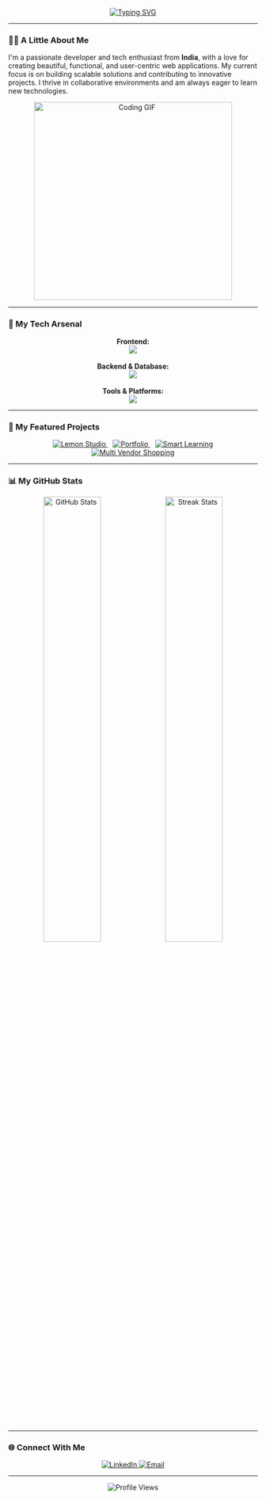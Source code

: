 <div align="center">

[![Typing SVG](https://readme-typing-svg.demolab.com?font=Fira+Code&pause=1000&color=007ACC&width=500&lines=Hi%2C+I'm+Ashirwad+Sharma+👋;FullStack+Developer;AI%2FML+Enthusiast;GSAP+Web+Animator)](https://git.io/typing-svg)

</div>

---

### 👨‍💻 A Little About Me

I'm a passionate developer and tech enthusiast from **India**, with a love for creating beautiful, functional, and user-centric web applications. My current focus is on building scalable solutions and contributing to innovative projects. I thrive in collaborative environments and am always eager to learn new technologies.

<p align="center">
  <img src="https://media.giphy.com/media/iIqmM5tTjmpOB9mpbn/giphy.gif" alt="Coding GIF" width="400"/>
</p>

---

### 🚀 My Tech Arsenal

<p align="center">
  <strong>Frontend:</strong><br>
  <a href="https://skillicons.dev">
    <img src="https://skillicons.dev/icons?i=react,nextjs,js,ts,tailwind,html,css" />
  </a>
  <br><br>
  <strong>Backend & Database:</strong><br>
  <a href="https://skillicons.dev">
    <img src="https://skillicons.dev/icons?i=nodejs,express,python,mongodb,postgres" />
  </a>
  <br><br>
  <strong>Tools & Platforms:</strong><br>
  <a href="https://skillicons.dev">
    <img src="https://skillicons.dev/icons?i=git,github,vscode,figma,docker,vercel" />
  </a>
</p>

---

### 🌟 My Featured Projects

<div align="center">
  <a href="https://lemonstudio.vercel.app/" style="margin: 5px;">
    <img src="https://img.shields.io/badge/Lemon_Studio-🍋-black?style=for-the-badge&logo=vercel" alt="Lemon Studio"/>
  </a>
  <a href="https://ashirwad-sharma-portfolio.vercel.app/" style="margin: 5px;">
    <img src="https://img.shields.io/badge/My_Portfolio-🌐-blue?style=for-the-badge&logo=vercel" alt="Portfolio"/>
  </a>
  <a href="https://smart-learning-taupe.vercel.app/" style="margin: 5px;">
    <img src="https://img.shields.io/badge/Smart_Learning-🧠-orange?style=for-the-badge&logo=vercel" alt="Smart Learning"/>
  </a>
  <a href="https://drappi.in/" style="margin: 5px;">
    <img src="https://img.shields.io/badge/Multi_Vendor_Shopping-🛒-green?style=for-the-badge&logo=shopify" alt="Multi Vendor Shopping"/>
  </a>
</div>

---

### 📊 My GitHub Stats

<div align="center">
  <img src="https://github-readme-stats.vercel.app/api?username=Geeky-ash&show_icons=true&theme=tokyonight&hide_border=true&include_all_commits=true&count_private=true" alt="GitHub Stats" width="48%"/>
  <img src="https://github-readme-streak-stats.herokuapp.com/?user=Geeky-ash&theme=tokyonight&hide_border=true" alt="Streak Stats" width="48%" />
</div>

---

### 🌐 Connect With Me

<p align="center">
  <a href="https://www.linkedin.com/in/your-linkedin-profile/">
    <img src="https://img.shields.io/badge/LinkedIn-0077B5?style=for-the-badge&logo=linkedin&logoColor=white" alt="LinkedIn" />
  </a>
  <a href="mailto:youremail@gmail.com">
    <img src="https://img.shields.io/badge/Gmail-D14836?style=for-the-badge&logo=gmail&logoColor=white" alt="Email" />
  </a>
</p>

---

<div align="center">
  <img src="https://komarev.com/ghpvc/?username=Geeky-ash&label=Views&color=blueviolet&style=flat-square" alt="Profile Views" />
</div>

